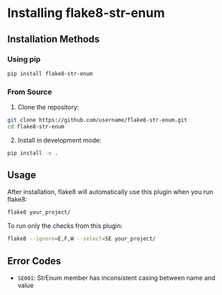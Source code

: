 # Installing flake8-str-enum

## Installation Methods

### Using pip

```bash
pip install flake8-str-enum
```

### From Source

1. Clone the repository:
```bash
git clone https://github.com/username/flake8-str-enum.git
cd flake8-str-enum
```

2. Install in development mode:
```bash
pip install -e .
```

## Usage

After installation, flake8 will automatically use this plugin when you run flake8:

```bash
flake8 your_project/
```

To run only the checks from this plugin:

```bash
flake8 --ignore=E,F,W --select=SE your_project/
```

## Error Codes

- `SE001`: StrEnum member has inconsistent casing between name and value